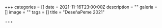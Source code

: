 +++
categories = []
date = 2021-11-16T23:00:00Z
description = ""
galeria = []
image = ""
tags = []
title = "DeseñaPeme 2021"

+++
